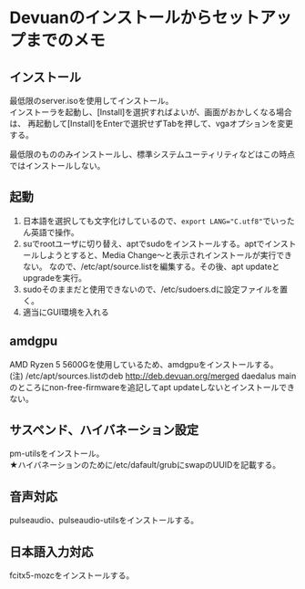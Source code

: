 # Devuanのインストールからセットアップまでのメモ

## インストール
最低限のserver.isoを使用してインストール。  
インストーラを起動し、[Install]を選択すればよいが、画面がおかしくなる場合は、
再起動して[Install]をEnterで選択せずTabを押して、vgaオプションを変更する。
  
最低限のもののみインストールし、標準システムユーティリティなどはこの時点ではインストールしない。

## 起動
1) 日本語を選択しても文字化けしているので、`export LANG="C.utf8"`でいったん英語で操作。  
2) suでrootユーザに切り替え、aptでsudoをインストールする。aptでインストールしようとすると、Media Change～と表示されインストールが実行できない。
   なので、/etc/apt/source.listを編集する。その後、apt updateとupgradeを実行。
3) sudoそのままだと使用できないので、/etc/sudoers.dに設定ファイルを置く。
4) 適当にGUI環境を入れる

## amdgpu
AMD Ryzen 5 5600Gを使用しているため、amdgpuをインストールする。  
(注) /etc/apt/sources.listのdeb http://deb.devuan.org/merged daedalus mainのところにnon-free-firmwareを追記してapt updateしないとインストールできない。

## サスペンド、ハイバネーション設定
pm-utilsをインストール。  
★ハイバネーションのために/etc/dafault/grubにswapのUUIDを記載する。

## 音声対応
pulseaudio、pulseaudio-utilsをインストールする。

## 日本語入力対応
fcitx5-mozcをインストールする。
